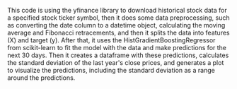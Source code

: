 This code is using the yfinance library to download historical stock data for a specified stock ticker symbol, then it does some data preprocessing, such as converting the date column to a datetime object, calculating the moving average and Fibonacci retracements, and then it splits the data into features (X) and target (y). After that, it uses the HistGradientBoostingRegressor from scikit-learn to fit the model with the data and make predictions for the next 30 days. Then it creates a dataframe with these predictions, calculates the standard deviation of the last year's close prices, and generates a plot to visualize the predictions, including the standard deviation as a range around the predictions.
